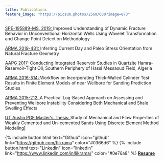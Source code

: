 ```yaml
---
title: Publications
feature_image: "https://picsum.photos/2560/600?image=873"
---
```


[SPE-195889-MS, 2019:  ](https://www.onepetro.org/conference-paper/SPE-195889-MS) Improved Understanding of Dynamic Fracture Behavior in Unconventional Horizontal Wells Using Wavelet Transformation and Change Point Detection Methodology 

[ARMA 2019-431:  ](https://www.onepetro.org/conference-paper/ARMA-2019-0431) Inferring Current Day and Paleo Stress Orientation from Natural Fracture Geometry 

[AAPG 2017:  ](http://www.searchanddiscovery.com/pdfz/documents/2017/20392zandkarimi/ndx_zandkarimi.pdf.html) Conducting Integrated Reservoir Studies in Quartzite Hamra-Reservoir-Tight Oil, Southern Periphery of Hassi Messaoud Field, Algeria

[ARMA 2016-514:  ](https://www.onepetro.org/conference-paper/ARMA-2016-514) Workflow on Incorporating Thick-Walled Cylinder Test Results in Finite Element Models of near Wellbore for Sanding Prediction Studies

[ARMA 2015-212:  ](https://www.onepetro.org/conference-paper/ARMA-2015-212) A Practical Log-Based Approach on Assessing and Preventing Wellbore Instability Considering Both Mechanical and Shale Swelling Effects

[UT Austin PGE Master's Thesis:  ](https://repositories.lib.utexas.edu/handle/2152/80760) Study of Mechanical and Flow Properties of Weakly Cemented and Un-cemented Sands Using Discrete Element Method Modeling]

{% include button.html text="Github" icon="github" link="https://github.com/flikrama" color="#0366d6" %} {% include button.html text="Linkedin" icon="linkedin" link="https://www.linkedin.com/in/likrama/" color="#0e76a8" %}   [**Resume**](/assets/resume/Fatmir_Likrama.pdf)

